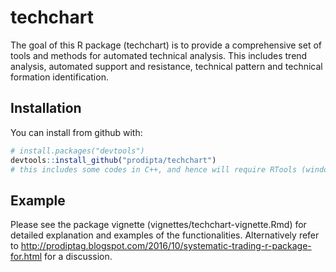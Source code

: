 # techchart

The goal of this R package (techchart) is to provide a comprehensive set of tools and methods for automated technical analysis. This includes trend analysis, automated support and resistance, technical pattern and technical formation identification.

## Installation

You can install from github with:

```R
# install.packages("devtools")
devtools::install_github("prodipta/techchart")
# this includes some codes in C++, and hence will require RTools (windows) or Xcode (Mac) and compilers/ libraries for building from source
```
## Example

Please see the package vignette (vignettes/techchart-vignette.Rmd) for detailed explanation and examples of the functionalities. Alternatively refer to <http://prodiptag.blogspot.com/2016/10/systematic-trading-r-package-for.html> for a discussion.
